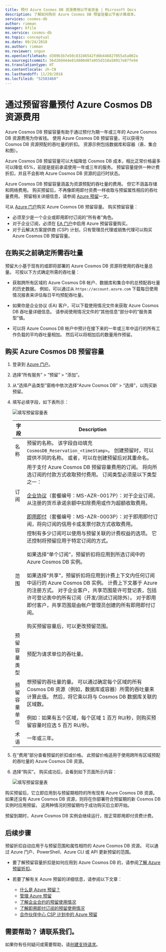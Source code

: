 ```yaml
---
title: 预付 Azure Cosmos DB 资源费用以节省资金 | Microsoft Docs
description: 了解如何购买 Azure Cosmos DB 预留容量以节省计算成本。
services: cosmos-db
author: rimman
manager: kfile
ms.service: cosmos-db
ms.topic: conceptual
ms.date: 09/24/2018
ms.author: rimman
ms.reviewer: sngun
ms.openlocfilehash: d389b3b7e50c83246542fd6b446827055a5a002a
ms.sourcegitcommit: 56d20d444e814800407a955d318a58917e87fe94
ms.translationtype: HT
ms.contentlocale: zh-CN
ms.lasthandoff: 11/29/2018
ms.locfileid: "52583460"
---
```

# <a name="prepay-for-azure-cosmos-db-resources-with-reserved-capacity"></a>通过预留容量预付 Azure Cosmos DB 资源费用

Azure Cosmos DB 预留容量有助于通过预付为期一年或三年的 Azure Cosmos DB 资源费用为你省钱。 使用 Azure Cosmos DB 预留容量，可以获得为 Cosmos DB 资源预配的吞吐量的折扣。 资源示例包括数据库和容器（表、集合和图）。

Azure Cosmos DB 预留容量可以大幅降低 Cosmos DB 成本，相比正常价格最多可以降低 65%，前提是提前承诺使用一年或三年的服务。 预留容量提供一种计费折扣，并且不会影响 Azure Cosmos DB 资源的运行时状态。

Azure Cosmos DB 预留容量涵盖为资源预配的吞吐量的费用。 但它不涵盖存储和网络费用。 购买预留后，不再像即用即付资费一样收取与预留属性相应的吞吐量费用。 预留相关详细信息，请参阅 [Azure 预留](../billing/billing-save-compute-costs-reservations.md)一文。 

可从 [Azure 门户](https://portal.azure.com)购买 Azure Cosmos DB 预留容量。 购买预留容量：

* 必须至少是一个企业或即用即付订阅的“所有者”角色。  
* 对于企业订阅，必须在 [EA 门户](https://ea.azure.com/)中启用 Azure 预留容量购买。  
* 对于云解决方案提供商 (CSP) 计划，只有管理员代理或销售代理可以购买 Azure Cosmos DB 预留容量。

## <a name="determine-the-required-throughput-before-purchase"></a>在购买之前确定所需吞吐量

预留大小基于现有的或即将部署的 Azure Cosmos DB 资源将使用的吞吐量总量。 可按以下方式确定所需的吞吐量：

* 获取跨所有区域的 Azure Cosmos DB 帐户、数据库和集合中的总预配吞吐量的历史数据。 例如，可以通过从 `https://account.azure.com` 下载每日使用情况报表来评估每日平均预配吞吐量。

* 如果你是企业协议 (EA) 客户，可以下载使用情况文件来获取 Azure Cosmos DB 吞吐量详细信息。 请参阅使用情况文件的“其他信息”部分中的“服务类型”值。

* 可以将 Azure Cosmos DB 帐户中预计在接下来的一年或三年中运行的所有工作负载的平均吞吐量相加。 然后可以将相加后的数量用作预留。

## <a name="buy-azure-cosmos-db-reserved-capacity"></a>购买 Azure Cosmos DB 预留容量

1. 登录到 [Azure 门户](https://portal.azure.com)。  

2. 选择“所有服务” > “预留” > “添加”。  

3. 从“选择产品类型”窗格中依次选择“Azure Cosmos DB” > “选择”，以购买新预留。  

4. 填写必填字段，如下表所示：

   ![填写预留容量表](./media/cosmos-db-reserved-capacity/fill_reserved_capacity_form.png) 

   |字段  |Description  |
   |---------|---------|
   |名称   |    预留的名称。 该字段自动填充 `CosmosDB_Reservation_<timeStamp>`。 创建预留时，可以提供不同的名称。 或者，可以在创建预留后对其重命名。      |
   |订阅  |   用于支付 Azure Cosmos DB 预留容量费用的订阅。 将向所选订阅的付款方式收取预付费用。 订阅类型必须是以下类型之一： <br/><br/>  [企业协议](https://azure.microsoft.com/pricing/enterprise-agreement/)（套餐编号：MS-AZR-0017P）：对于企业订阅，从注册的货币承诺余额中扣除费用或作为超额收取费用。 <br/><br/> [即用即付](https://azure.microsoft.com/offers/ms-azr-0003p/)（套餐编号：MS-AZR-0003P）：对于即用即付订阅，将向订阅的信用卡或发票付款方式收取费用。    |
   |范围   |   控制有多少订阅可以使用与预留关联的计费权益的选项。 它还控制将预留应用于特定订阅的方式。   <br/><br/>  如果选择“单个订阅”，预留折扣将应用到所选订阅中的 Azure Cosmos DB 实例。 <br/><br/>  如果选择“共享”，预留折扣将应用到计费上下文内任何订阅中运行的 Azure Cosmos DB 实例。 计费上下文基于 Azure 的注册方式。 对于企业客户，共享范围是许可登记表，包括许可登记表中的所有订阅（开发/测试订阅除外）。 对于即用即付客户，共享范围是由帐户管理员创建的所有即用即付订阅。  <br/><br/> 购买预留容量后，可以更改预留范围。  |
   |预留容量类型   |  预配为请求单位的吞吐量。|
   |预留容量单位  |      想预留的吞吐量的量。 可以通过确定每个区域的所有 Cosmos DB 资源（例如，数据库或容器）所需的吞吐量来计算此值。 然后，将它乘以将与 Cosmos DB 数据库关联的区域数。  <br/><br/> 例如：如果有五个区域，每个区域 1 百万 RU/秒，则购买预留容量时应选 5 百万 RU/秒。    |
   |术语  |   一年或三年。   |

5. 在“费用”部分查看预留的折扣或价格。 此预留价格适用于使用跨所有区域预配的吞吐量的 Azure Cosmos DB 资源。  

6. 选择“购买”。 购买成功后，会看到如下页面所示内容： 

   ![填写预留容量表](./media/cosmos-db-reserved-capacity/reserved_capacity_successful.png) 

购买预留后，它立即应用到与预留期相符的所有现有 Azure Cosmos DB 资源。 如果还没有 Azure Cosmos DB 资源，则将在你部署符合预留期的新 Cosmos DB 实例时应用预留。 这两种情况的预留期均于成功购买后立即开始。 

预留到期时，Azure Cosmos DB 实例会继续运行，按正常即用即付资费计费。

## <a name="next-steps"></a>后续步骤

预留折扣自动应用于与预留范围和属性相符的 Azure Cosmos DB 资源。 可以通过 Azure 门户、PowerShell、Azure CLI 或 API 更新预留的范围。

*  要了解预留容量折扣是如何应用到 Azure Cosmos DB 的，请参阅[了解 Azure 预留折扣](../billing/billing-understand-cosmosdb-reservation-charges.md)。

* 若要了解有关 Azure 预留的详细信息，请参阅以下文章：

   * [什么是 Azure 预留？](../billing/billing-save-compute-costs-reservations.md)  
   * [管理 Azure 预留](../billing/billing-manage-reserved-vm-instance.md)  
   * [了解企业合约的预留使用情况](../billing/billing-understand-reserved-instance-usage-ea.md)  
   * [了解即用即付订阅的预留使用情况](../billing/billing-understand-reserved-instance-usage.md)
   * [合作伙伴中心 CSP 计划中的 Azure 预留](https://docs.microsoft.com/partner-center/azure-reservations)

## <a name="need-help-contact-us"></a>需要帮助？ 请联系我们。

如果你有任何疑问或需要帮助，请[创建支持请求](https://portal.azure.com/#blade/Microsoft_Azure_Support/HelpAndSupportBlade/newsupportrequest)。

